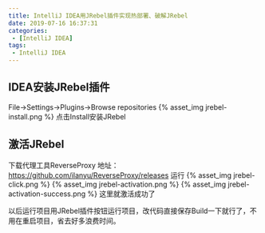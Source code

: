 ```yaml
---
title: IntelliJ IDEA用JRebel插件实现热部署、破解JRebel
date: 2019-07-16 16:37:31
categories: 
 - [IntelliJ IDEA]
tags: 
 - IntelliJ IDEA
---
```

## IDEA安装JRebel插件
File->Settings->Plugins->Browse repositories
{% asset_img jrebel-install.png %}
点击Install安装JRebel

## 激活JRebel
下载代理工具ReverseProxy 地址：https://github.com/ilanyu/ReverseProxy/releases 运行
{% asset_img jrebel-click.png %}
{% asset_img jrebel-activation.png %}
{% asset_img jrebel-activation-success.png %}
这里就激活成功了

以后运行项目用JRebel插件按钮运行项目，改代码直接保存Build一下就行了，不用在重启项目，省去好多浪费时间。
